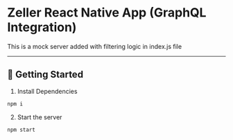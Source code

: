 # Zeller React Native App (GraphQL Integration)

This is a mock server added with filtering logic in index.js file

---

## 🚀 Getting Started

1. Install Dependencies

```bash
npm i
```

2. Start the server

```bash
npm start
```
